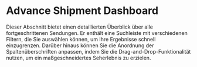 # Advance Shipment Dashboard

Dieser Abschnitt bietet einen detaillierten Überblick über alle fortgeschrittenen Sendungen. Er enthält eine Suchleiste mit verschiedenen Filtern, die Sie auswählen können, um Ihre Ergebnisse schnell einzugrenzen. Darüber hinaus können Sie die Anordnung der Spaltenüberschriften anpassen, indem Sie die Drag-and-Drop-Funktionalität nutzen, um ein maßgeschneidertes Seherlebnis zu erzielen.

<figure><img src="../.gitbook/assets/Advance-Shipment-Dashboard.avif" alt=""><figcaption></figcaption></figure>
